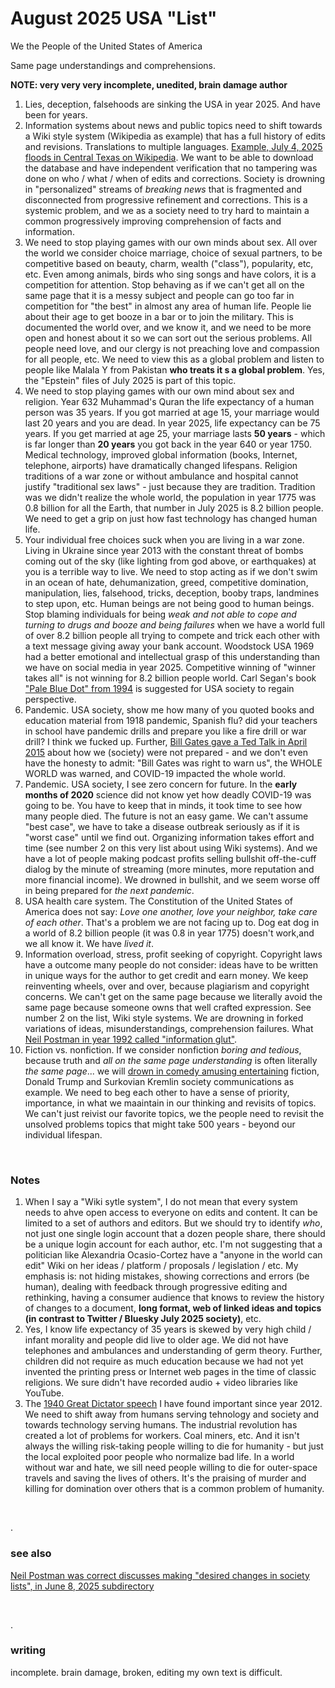 # August 2025 USA "List"

We the People of the United States of America

Same page understandings and comprehensions.

**NOTE: very very very incomplete, unedited, brain damage author**

1. Lies, deception, falsehoods are sinking the USA in year 2025. And have been for years.
2. Information systems about news and public topics need to shift towards a Wiki style system (Wikipedia as example) that has a full history of edits and revisions. Translations to multiple languages. [Example, July 4, 2025 floods in Central Texas on Wikipedia](https://en.wikipedia.org/wiki/July_2025_Central_Texas_floods). We want to be able to download the database and have independent verification that no tampering was done on who / what / when of edits and corrections. Society is drowning in "personalized" streams of *breaking news* that is fragmented and disconnected from progressive refinement and corrections. This is a systemic problem, and we as a society need to try hard to maintain a common progressively improving comprehension of facts and information.
3. We need to stop playing games with our own minds about sex. All over the world we consider choice marriage, choice of sexual partners, to be competitive based on beauty, charm, wealth ("class"), popularity, etc, etc. Even among animals, birds who sing songs and have colors, it is a competition for attention. Stop behaving as if we can't get all on the same page that it is a messy subject and people can go too far in competition for "the best" in almost any area of human life. People lie about their age to get booze in a bar or to join the military. This is documented the world over, and we know it, and we need to be more open and honest about it so we can sort out the serious problems. All people need love, and our clergy is not preaching love and compassion for all people, etc. We need to view this as a global problem and listen to people like Malala Y from Pakistan **who treats it s a global problem**. Yes, the "Epstein" files of July 2025 is part of this topic.
4. We need to stop playing games with our own mind about sex and religion. Year 632 Muhammad's Quran the life expectancy of a human person was 35 years. If you got married at age 15, your marriage would last 20 years and you are dead. In year 2025, life expectancy can be 75 years. If you get married at age 25, your marriage lasts **50 years** - which is far longer than **20 years** you got back in the year 640 or year 1750. Medical technology, improved global information (books, Internet, telephone, airports) have dramatically changed lifespans. Religion traditions of a war zone or without ambulance and hospital cannot justify "traditional sex laws" - just because they are tradition. Tradition was we didn't realize the whole world, the population in year 1775 was 0.8 billion for all the Earth, that number in July 2025 is 8.2 billion people. We need to get a grip on just how fast technology has changed human life.
5. Your individual free choices suck when you are living in a war zone. Living in Ukraine since year 2013 with the constant threat of bombs coming out of the sky (like lighting from god above, or earthquakes) at you is a terrible way to live. We need to stop acting as if we don't swim in an ocean of hate, dehumanization, greed, competitive domination, manipulation, lies, falsehood, tricks, deception, booby traps, landmines to step upon, etc. Human beings are not being good to human beings. Stop blaming individuals for being *weak and not able to cope and turning to drugs and booze and being failures* when we have a world full of over 8.2 billion people all trying to compete and trick each other with a text message giving away your bank account. Woodstock USA 1969 had a better emotional and intellectual grasp of this understanding than we have on social media in year 2025. Competitive winning of "winner takes all" is not winning for 8.2 billion people world. Carl Segan's book ["Pale Blue Dot" from 1994](https://en.wikipedia.org/wiki/Pale_Blue_Dot_(book)) is suggested for USA society to regain perspective.
6. Pandemic. USA society, show me how many of you quoted books and education material from 1918 pandemic, Spanish flu? did your teachers in school have pandemic drills and prepare you like a fire drill or war drill? I think we fucked up. Further, [Bill Gates gave a Ted Talk in April 2015](https://www.youtube.com/watch?v=6Af6b_wyiwI) about how we (society) were not prepared - and we don't even have the honesty to admit: "Bill Gates was right to warn us", the WHOLE WORLD was warned, and COVID-19 impacted the whole world.
7. Pandemic. USA society, I see zero concern for future. In the **early months of 2020** science did not know yet how deadly COVID-19 was going to be. You have to keep that in minds, it took time to see how many people died. The future is not an easy game. We can't assume "best case", we have to take a disease outbreak seriously as if it is "worst case" until we find out. Organizing information takes effort and time (see number 2 on this very list about using Wiki systems). And we have a lot of people making podcast profits selling bullshit off-the-cuff dialog by the minute of streaming (more minutes, more reputation and more financial income). We drowned in bullshit, and we seem worse off in being prepared for *the next pandemic*.
8. USA health care system. The Constitution of the United States of America does not say: *Love one another, love your neighbor, take care of each other*. That's a problem we are not facing up to. Dog eat dog in a world of 8.2 billion people (it was 0.8 in year 1775) doesn't work,and we all know it. We have *lived it*.
9. Information overload, stress, profit seeking of copyright. Copyright laws have a outcome many people do not consider: ideas have to be written in unique ways for the author to get credit and earn money. We keep reinventing wheels, over and over, because plagiarism and copyright concerns. We can't get on the same page because we literally avoid the same page because someone owns that well crafted expression. See number 2 on the list, Wiki style systems. We are drowning in forked variations of ideas, misunderstandings, comprehension failures. What [Neil Postman in year 1992 called "information glut"](https://www.goodreads.com/work/quotes/1511641-technopoly-the-surrender-of-culture-to-technology).
10. Fiction vs. nonfiction. If we consider nonfiction *boring and tedious*, because truth and *all on the same page understanding* is often literally *the same page*... we will [drown in comedy amusing entertaining](https://www.northjersey.com/story/opinion/columnists/2024/03/27/us-politics-2024-predicted-media-expert-neil-postman/73022583007/) fiction, Donald Trump and Surkovian Kremlin society communications as example. We need to beg each other to have a sense of priority, importance, in what we maaintain in our thinking and revisits of topics. We can't just reivist our favorite topics, we the people need to revisit the unsolved problems topics that might take 500 years - beyond our individual lifespan.

&nbsp;

### Notes 

1. When I say a "Wiki sytle system", I do not mean that every system needs to ahve open access to everyone on edits and content. It can be limited to a set of authors and editors. But we should try to identify *who*, not just one single login account that a dozen people share, there should be a unique login account for each author, etc. I'm not suggesting that a politician like Alexandria Ocasio-Cortez have a "anyone in the world can edit" Wiki on her ideas / platform / proposals / legislation / etc. My emphasis is: not hiding mistakes, showing corrections and errors (be human), dealing with feedback through progressive editing and rethinking, having a consumer audience that knows to review the history of changes to a document, **long format, web of linked ideas and topics (in contrast to Twitter / Bluesky July 2025 society)**, etc.
2. Yes, I know life expectancy of 35 years is skewed by very high child / infant morality and people did live to older age. We did not have telephones and ambulances and understanding of germ theory. Further, children did not require as much education because we had not yet invented the printing press or Internet web pages in the time of classic religions. We sure didn't have recorded audio + video libraries like YouTube.
3. The [1940 Great Dictator speech](https://www.charliechaplin.com/en/articles/29-the-final-speech-from-the-great-dictator-) I have found important since year 2012. We need to shift away from humans serving tehnology and society and towards technology serving humans. The industrial revolution has created a lot of problems for workers. Coal miners, etc. And it isn't always the willing risk-taking people willing to die for humanity - but just the local exploited poor people who normalize bad life. In a world without war and hate, we sill need people willing to die for outer-space travels and saving the lives of others. It's the praising of murder and killing for domination over others that is a common problem of humanity.


&nbsp;

.

### see also

[Neil Postman was correct discusses making "desired changes in society lists", in June 8, 2025 subdirectory](../June8_2025/[Neil_Postman_in_1985_correct.md#desired-changes-in-society-lists)

&nbsp;

.

### writing

incomplete. brain damage, broken, editing my own text is difficult. 
